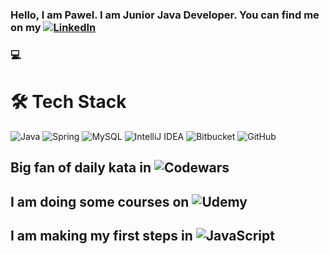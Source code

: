### Hello, I am Pawel. I am Junior Java Developer. You can find me on my   [![LinkedIn](https://img.shields.io/badge/linkedin-%230077B5.svg?style=for-the-badge&logo=linkedin&logoColor=white)](https://www.linkedin.com/in/pawe%C5%82-primus-6a7b80185/)     

### :computer:

# 🛠  Tech Stack
![Java](https://img.shields.io/badge/java-%23ED8B00.svg?style=for-the-badge&logo=java&logoColor=white) ![Spring](https://img.shields.io/badge/spring-%236DB33F.svg?style=for-the-badge&logo=spring&logoColor=white) ![MySQL](https://img.shields.io/badge/mysql-%2300f.svg?style=for-the-badge&logo=mysql&logoColor=white) ![IntelliJ IDEA](https://img.shields.io/badge/IntelliJIDEA-000000.svg?style=for-the-badge&logo=intellij-idea&logoColor=white)  ![Bitbucket](https://img.shields.io/badge/bitbucket-%230047B3.svg?style=for-the-badge&logo=bitbucket&logoColor=white) ![GitHub](https://img.shields.io/badge/github-%23121011.svg?style=for-the-badge&logo=github&logoColor=white)


## Big fan of daily kata in ![Codewars](https://img.shields.io/badge/Codewars-B1361E?style=for-the-badge&logo=codewars&logoColor=grey) 
## I am doing some courses on ![Udemy](https://img.shields.io/badge/Udemy-A435F0?style=for-the-badge&logo=Udemy&logoColor=white)
## I am making my first steps in ![JavaScript](https://img.shields.io/badge/javascript-%23323330.svg?style=for-the-badge&logo=javascript&logoColor=%23F7DF1E)



<!--
**pawelprimus/pawelprimus** is a ✨ _special_ ✨ repository because its `README.md` (this file) appears on your GitHub profile.

Here are some ideas to get you started:
https://gist.github.com/rxaviers/7360908


- 🔭 I’m currently working on ...
- 🌱 I’m currently learning ...
- 👯 I’m looking to collaborate on ...
- 🤔 I’m looking for help with ...
- 💬 Ask me about ...
- 📫 How to reach me: ...
- 😄 Pronouns: ...
- ⚡ Fun fact: ...
-->
